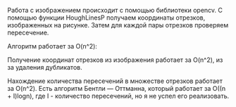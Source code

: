 Работа с изображением происходит с помощью библиотеки opencv. 
С помощью функции HoughLinesP получаем координаты отрезков, изображенных на рисунке. 
Затем для каждой пары отрезков проверяем пересечение.


Алгоритм работает за O(n^2):

Получение координат отрезков из изображения работает за O(n^2), из за удаления дубликатов.

Нахождение количества пересечений в множестве отрезков работает за O(n^2). 
Есть алгоритм Бентли — Оттманна, который работает за O((n + I)logn), где I - количество пересечений, но я не успел его реализовать.

